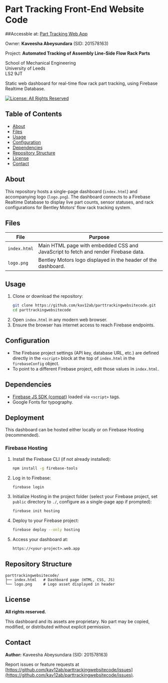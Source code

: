 # Part Tracking Front-End Website Code

##Accessble at: [Part Tracking Web App](https://logistics-parts-tracking.web.app/)

Owner: **Kaveesha Abeysundara** (SID: 201578163)    

Project: **Automated Tracking of Assembly Line-Side Flow Rack Parts**   

School of Mechanical Engineering   
University of Leeds  
LS2 9JT

Static web dashboard for real-time flow rack part tracking, using Firebase Realtime Database.

[![License: All Rights Reserved](https://img.shields.io/badge/License-All%20Rights%20Reserved-red.svg)](LICENSE.md) <!-- Optional: You can create a LICENSE.md file -->

## Table of Contents

- [About](#about)
- [Files](#files)
- [Usage](#usage)
- [Configuration](#configuration)
- [Dependencies](#dependencies)
- [Repository Structure](#repository-structure)
- [License](#license)
- [Contact](#contact)

## About

This repository hosts a single-page dashboard (`index.html`) and accompanying logo (`logo.png`). The dashboard connects to a Firebase Realtime Database to display live part counts, sensor statuses, and rack configurations for Bentley Motors’ flow rack tracking system.

## Files

| File        | Purpose                                                                            |
|-------------|------------------------------------------------------------------------------------|
| `index.html`| Main HTML page with embedded CSS and JavaScript to fetch and render Firebase data. |
| `logo.png`  | Bentley Motors logo displayed in the header of the dashboard.                      |

## Usage

1. Clone or download the repository:
   ```bash
   git clone https://github.com/kav12ab/parttrackingwebsitecode.git
   cd parttrackingwebsitecode
   ```
2. Open `index.html` in any modern web browser.
3. Ensure the browser has internet access to reach Firebase endpoints.

## Configuration

- The Firebase project settings (API key, database URL, etc.) are defined directly in the `<script>` block at the top of `index.html` in the `firebaseConfig` object.
- To point to a different Firebase project, edit those values in `index.html`.

## Dependencies

- [Firebase JS SDK (compat)](https://www.gstatic.com/firebasejs/) loaded via `<script>` tags.  
- Google Fonts for typography.

## Deployment

This dashboard can be hosted either locally or on Firebase Hosting (recommended).

### Firebase Hosting
1. Install the Firebase CLI (if not already installed):
   ```bash
   npm install -g firebase-tools
   ```
2. Log in to Firebase:
   ```bash
   firebase login
   ```
3. Initialize Hosting in the project folder (select your Firebase project, set `public` directory to `./`, configure as a single-page app if prompted):
   ```bash
   firebase init hosting
   ```
4. Deploy to your Firebase project:
   ```bash
   firebase deploy --only hosting
   ```
5. Access your dashboard at:
   ```
   https://<your-project>.web.app
   ```

## Repository Structure

```plaintext
parttrackingwebsitecode/
├── index.html   # Dashboard page (HTML, CSS, JS)
└── logo.png     # Logo asset displayed in header
```

## License

**All rights reserved.**

This dashboard and its assets are proprietary. No part may be copied, modified, or distributed without explicit permission.

## Contact

**Author:** Kaveesha Abeysundara (SID: 201578163)  


Report issues or feature requests at [https://github.com/kav12ab/parttrackingwebsitecode/issues](https://github.com/kav12ab/parttrackingwebsitecode/issues).

